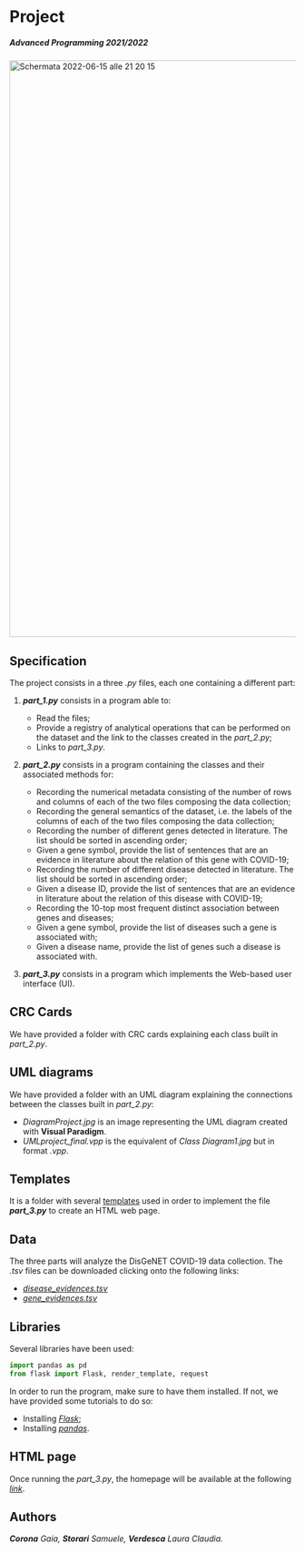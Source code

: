 # Project
##### Advanced Programming 2021/2022
<img width="1014" alt="Schermata 2022-06-15 alle 21 20 15" src="https://user-images.githubusercontent.com/106587485/173909765-9e8e83e9-b1e8-45c4-92ad-32ccb31c4ec0.png">

## Specification
The project consists in a three *.py* files, each one containing a different part:
1. ***part_1.py*** consists in a program able to: 
   * Read the files;
   * Provide a registry of analytical operations that can be performed on the dataset and the link to the classes created in the _part_2.py_;
   * Links to _part_3.py_. 
   
2. ***part_2.py*** consists in a program containing the classes and their associated methods for:
   * Recording the numerical metadata consisting of the number of rows and columns of each of the two files composing the data collection;
   * Recording the general semantics of the dataset, i.e. the labels of the columns of each of the two files composing the data collection;
   * Recording the number of different genes detected in literature. The list should be sorted in ascending order;
   * Given a gene symbol, provide the list of sentences that are an evidence in literature about the relation of this gene with COVID-19;
   * Recording the number of different disease detected in literature. The list should be sorted in ascending order;
   * Given a disease ID, provide the list of sentences that are an evidence in literature about the relation of this disease with COVID-19;
   * Recording the 10-top most frequent distinct association between genes and diseases;
   * Given a gene symbol, provide the list of diseases such a gene is associated with;
   * Given a disease name, provide the list of genes such a disease is associated with.
   
3. ***part_3.py*** consists in a program which implements the Web-based user interface (UI).


## CRC Cards
We have provided a folder with CRC cards explaining each class built in _part_2.py_.

## UML diagrams
We have provided a folder with an UML diagram explaining the connections between the classes built in _part_2.py_:
- _DiagramProject.jpg_ is an image representing the UML diagram created with **Visual Paradigm**.
- _UMLproject_final.vpp_ is the equivalent of _Class Diagram1.jpg_ but in format _.vpp_.

## Templates 
It is a folder with several <ins>templates</ins> used in order to implement the file ***part_3.py*** to create an HTML web page.

## Data
The three parts will analyze the DisGeNET COVID-19 data collection. The *.tsv* files can be downloaded clicking onto the following links:
-   *[disease_evidences.tsv](https://github.com/anuzzolese/genomics-unibo/blob/master/2020-2021/project/dataset/disease_evidences.tsv.gz)*
-   *[gene_evidences.tsv](https://github.com/anuzzolese/genomics-unibo/blob/master/2020-2021/project/dataset/gene_evidences.tsv.gz)*

## Libraries
Several libraries have been used:
```python
import pandas as pd
from flask import Flask, render_template, request
```

In order to run the program, make sure to have them installed. If not, we have provided some tutorials to do so:
- Installing *[Flask](https://phoenixnap.com/kb/install-flask)*;
- Installing *[pandas](https://pandas.pydata.org/docs/getting_started/install.html)*.

## HTML page
Once running the *part_3.py*, the homepage will be available at the following <ins>*[link](http://127.0.0.1:3000/)*</ins>.

## Authors
***Corona** Gaia, **Storari** Samuele, **Verdesca** Laura Claudia.*
